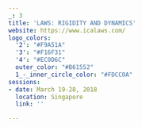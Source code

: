 ```yaml
---
_: 3
title: 'LAWS: RIGIDITY AND DYNAMICS'
website: https://www.icalaws.com/
logo_colors:
  '2': "#F9A51A"
  '3': "#F16F31"
  '4': "#EC0D6C"
  outer_color: "#B61552"
  1_-_inner_circle_color: "#FDCC0A"
sessions:
- date: March 19-28, 2018
  location: Singapore
  link: ''

---
```


